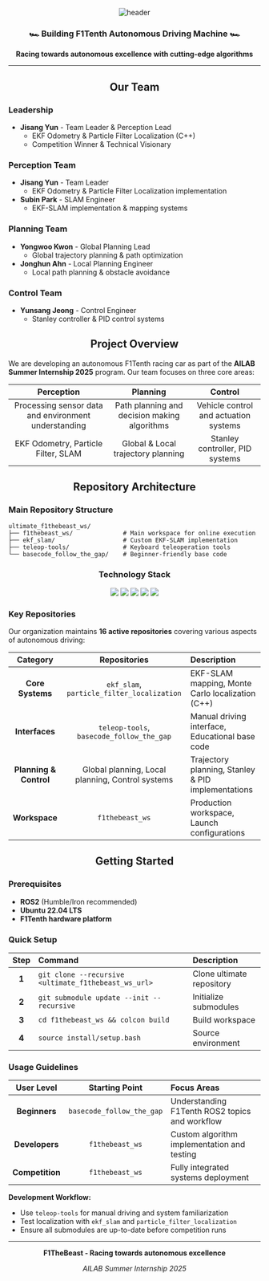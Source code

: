 <div align="center">

![header](https://capsule-render.vercel.app/api?type=waving&color=gradient&height=200&section=header&text=F1TheBeast&fontSize=90&animation=fadeIn&fontAlignY=38&desc=AILAB%20Summer%20Internship%202025&descAlignY=65&descAlign=62)

### 🏎️ **Building F1Tenth Autonomous Driving Machine** 🏎️

**Racing towards autonomous excellence with cutting-edge algorithms**

</div>

---

<div align="center">

## **Our Team**

</div>

### **Leadership**
- **Jisang Yun** - Team Leader & Perception Lead
  - EKF Odometry & Particle Filter Localization (C++)
  - Competition Winner & Technical Visionary

### **Perception Team**
- **Jisang Yun** - Team Leader
  - EKF Odometry & Particle Filter Localization implementation
- **Subin Park** - SLAM Engineer  
  - EKF-SLAM implementation & mapping systems

### **Planning Team**
- **Yongwoo Kwon** - Global Planning Lead
  - Global trajectory planning & path optimization
- **Jonghun Ahn** - Local Planning Engineer
  - Local path planning & obstacle avoidance

### **Control Team**
- **Yunsang Jeong** - Control Engineer
  - Stanley controller & PID control systems

<div align="center">

## **Project Overview**

</div>

We are developing an autonomous F1Tenth racing car as part of the **AILAB Summer Internship 2025** program. Our team focuses on three core areas:

<div align="center">

| **Perception** | **Planning** | **Control** |
|:---:|:---:|:---:|
| Processing sensor data and environment understanding | Path planning and decision making algorithms | Vehicle control and actuation systems |
| EKF Odometry, Particle Filter, SLAM | Global & Local trajectory planning | Stanley controller, PID systems |

</div>

<div align="center">

## **Repository Architecture**

</div>

### **Main Repository Structure**
```
ultimate_f1thebeast_ws/
├── f1thebeast_ws/              # Main workspace for online execution
├── ekf_slam/                   # Custom EKF-SLAM implementation
├── teleop-tools/               # Keyboard teleoperation tools
└── basecode_follow_the_gap/    # Beginner-friendly base code
```

<div align="center">

### **Technology Stack**

<img src="https://img.shields.io/badge/C%2B%2B-00599C?style=for-the-badge&logo=c%2B%2B&logoColor=white">
<img src="https://img.shields.io/badge/ROS2-22314E?style=for-the-badge&logo=ros&logoColor=white">
<img src="https://img.shields.io/badge/Python-3776AB?style=for-the-badge&logo=python&logoColor=white">
<img src="https://img.shields.io/badge/OpenCV-5C3EE8?style=for-the-badge&logo=opencv&logoColor=white">
<img src="https://img.shields.io/badge/Linux-FCC624?style=for-the-badge&logo=linux&logoColor=black">

</div>

### **Key Repositories**
Our organization maintains **16 active repositories** covering various aspects of autonomous driving:

| **Category** | **Repositories** | **Description** |
|:---:|:---:|:---|
| **Core Systems** | `ekf_slam`, `particle_filter_localization` | EKF-SLAM mapping, Monte Carlo localization (C++) |
| **Interfaces** | `teleop-tools`, `basecode_follow_the_gap` | Manual driving interface, Educational base code |
| **Planning & Control** | Global planning, Local planning, Control systems | Trajectory planning, Stanley & PID implementations |
| **Workspace** | `f1thebeast_ws` | Production workspace, Launch configurations |

<div align="center">

## **Getting Started**

</div>

### **Prerequisites**
- **ROS2** (Humble/Iron recommended)
- **Ubuntu 22.04 LTS**
- **F1Tenth hardware platform**

### **Quick Setup**

<div align="center">

| **Step** | **Command** | **Description** |
|:---:|:---|:---|
| **1** | `git clone --recursive <ultimate_f1thebeast_ws_url>` | Clone ultimate repository |
| **2** | `git submodule update --init --recursive` | Initialize submodules |
| **3** | `cd f1thebeast_ws && colcon build` | Build workspace |
| **4** | `source install/setup.bash` | Source environment |

</div>

### **Usage Guidelines**

<div align="center">

| **User Level** | **Starting Point** | **Focus Areas** |
|:---:|:---:|:---|
| **Beginners** | `basecode_follow_the_gap` | Understanding F1Tenth ROS2 topics and workflow |
| **Developers** | `f1thebeast_ws` | Custom algorithm implementation and testing |
| **Competition** | `f1thebeast_ws` | Fully integrated systems deployment |

</div>

**Development Workflow:**
- Use `teleop-tools` for manual driving and system familiarization
- Test localization with `ekf_slam` and `particle_filter_localization`
- Ensure all submodules are up-to-date before competition runs

---

<div align="center">

**F1TheBeast - Racing towards autonomous excellence**

*AILAB Summer Internship 2025*

</div>
